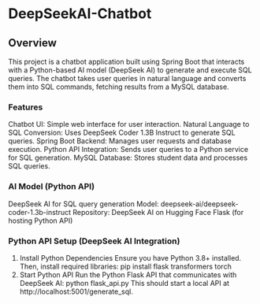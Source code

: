 # DeepSeekAI-Chatbot
## Overview
This project is a chatbot application built using Spring Boot that interacts with a Python-based AI model (DeepSeek AI) to generate and execute SQL queries. The chatbot takes user queries in natural language and converts them into SQL commands, fetching results from a MySQL database.

### Features
Chatbot UI: Simple web interface for user interaction.
Natural Language to SQL Conversion: Uses DeepSeek Coder 1.3B Instruct to generate SQL queries.
Spring Boot Backend: Manages user requests and database execution.
Python API Integration: Sends user queries to a Python service for SQL generation.
MySQL Database: Stores student data and processes SQL queries.

### AI Model (Python API)
DeepSeek AI for SQL query generation
Model: deepseek-ai/deepseek-coder-1.3b-instruct
Repository: DeepSeek AI on Hugging Face
Flask (for hosting Python API)

### Python API Setup (DeepSeek AI Integration)
1. Install Python Dependencies
Ensure you have Python 3.8+ installed. Then, install required libraries:
pip install flask transformers torch
2. Start Python API
Run the Python Flask API that communicates with DeepSeek AI:
python flask_api.py
This should start a local API at http://localhost:5001/generate_sql.
